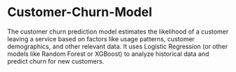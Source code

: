 # Customer-Churn-Model
The customer churn prediction model estimates the likelihood of a customer leaving a service based on factors like usage patterns, customer demographics, and other relevant data. It uses Logistic Regression (or other models like Random Forest or XGBoost) to analyze historical data and predict churn for new customers.
